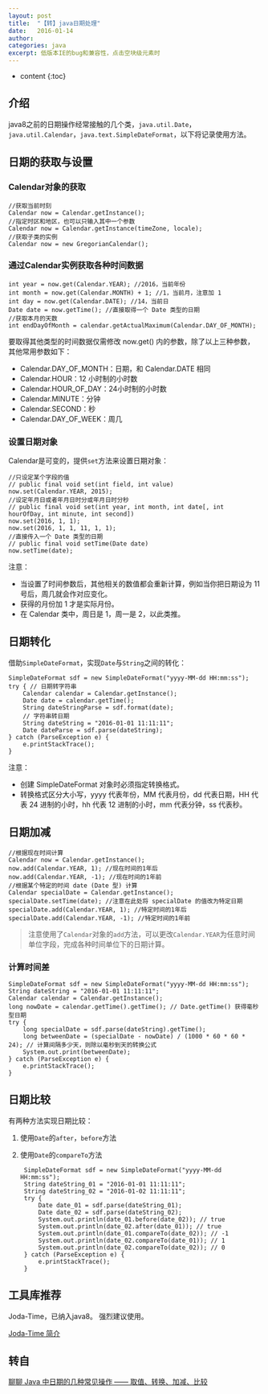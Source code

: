 ```yaml
---
layout: post
title:  "【转】java日期处理"
date:   2016-01-14
author:  
categories: java
excerpt: 低版本IE的bug和兼容性，点击空块级元素时
---
```


* content
{:toc}

## 介绍

java8之前的日期操作经常接触的几个类，`java.util.Date`，`java.util.Calendar`，`java.text.SimpleDateFormat`，以下将记录使用方法。

## 日期的获取与设置

### Calendar对象的获取

    //获取当前时刻
    Calendar now = Calendar.getInstance();
    //指定时区和地区，也可以只输入其中一个参数
    Calendar now = Calendar.getInstance(timeZone, locale); 
    //获取子类的实例
    Calendar now = new GregorianCalendar();

### 通过Calendar实例获取各种时间数据

    int year = now.get(Calendar.YEAR); //2016，当前年份
    int month = now.get(Calendar.MONTH) + 1; //1，当前月，注意加 1
    int day = now.get(Calendar.DATE); //14，当前日
    Date date = now.getTime(); //直接取得一个 Date 类型的日期
    //获取本月的天数
    int endDayOfMonth = calendar.getActualMaximum(Calendar.DAY_OF_MONTH);

要取得其他类型的时间数据仅需修改 now.get() 内的参数，除了以上三种参数，其他常用参数如下：

- Calendar.DAY_OF_MONTH：日期，和 Calendar.DATE 相同
- Calendar.HOUR：12 小时制的小时数
- Calendar.HOUR_OF_DAY：24小时制的小时数
- Calendar.MINUTE：分钟
- Calendar.SECOND：秒
- Calendar.DAY_OF_WEEK：周几

### 设置日期对象

Calendar是可变的，提供`set`方法来设置日期对象：

    //只设定某个字段的值 
    // public final void set(int field, int value)
    now.set(Calendar.YEAR, 2015);  
    //设定年月日或者年月日时分或年月日时分秒 
    // public final void set(int year, int month, int date[, int hourOfDay, int minute, int second])
    now.set(2016, 1, 1); 
    now.set(2016, 1, 1, 11, 1, 1); 
    //直接传入一个 Date 类型的日期 
    // public final void setTime(Date date)
    now.setTime(date);

注意：

- 当设置了时间参数后，其他相关的数值都会重新计算，例如当你把日期设为 11 号后，周几就会作对应变化。
- 获得的月份加 1 才是实际月份。
- 在 Calendar 类中，周日是 1，周一是 2，以此类推。

## 日期转化

借助`SimpleDateFormat`，实现`Date`与`String`之间的转化：

    SimpleDateFormat sdf = new SimpleDateFormat("yyyy-MM-dd HH:mm:ss");
    try { // 日期转字符串
        Calendar calendar = Calendar.getInstance();
        Date date = calendar.getTime();
        String dateStringParse = sdf.format(date);
        // 字符串转日期
        String dateString = "2016-01-01 11:11:11";
        Date dateParse = sdf.parse(dateString);
    } catch (ParseException e) {
        e.printStackTrace();
    }


注意：

- 创建 SimpleDateFormat 对象时必须指定转换格式。
- 转换格式区分大小写，yyyy 代表年份，MM 代表月份，dd 代表日期，HH 代表 24 进制的小时，hh 代表 12 进制的小时，mm 代表分钟，ss 代表秒。

## 日期加减

    //根据现在时间计算
    Calendar now = Calendar.getInstance();  
    now.add(Calendar.YEAR, 1); //现在时间的1年后
    now.add(Calendar.YEAR, -1); //现在时间的1年前 
    //根据某个特定的时间 date (Date 型) 计算
    Calendar specialDate = Calendar.getInstance(); 
    specialDate.setTime(date); //注意在此处将 specialDate 的值改为特定日期
    specialDate.add(Calendar.YEAR, 1); //特定时间的1年后
    specialDate.add(Calendar.YEAR, -1); //特定时间的1年前

> 注意使用了`Calendar`对象的`add`方法，可以更改`Calendar.YEAR`为任意时间单位字段，完成各种时间单位下的日期计算。

### 计算时间差

    SimpleDateFormat sdf = new SimpleDateFormat("yyyy-MM-dd HH:mm:ss");
    String dateString = "2016-01-01 11:11:11";
    Calendar calendar = Calendar.getInstance();
    long nowDate = calendar.getTime().getTime(); // Date.getTime() 获得毫秒型日期
    try {
        long specialDate = sdf.parse(dateString).getTime();
        long betweenDate = (specialDate - nowDate) / (1000 * 60 * 60 * 24); // 计算间隔多少天，则除以毫秒到天的转换公式
        System.out.print(betweenDate);
    } catch (ParseException e) {
        e.printStackTrace();
    }

## 日期比较

有两种方法实现日期比较：


1. 使用`Date`的`after`，`before`方法
2. 使用`Date`的`compareTo`方法

        SimpleDateFormat sdf = new SimpleDateFormat("yyyy-MM-dd HH:mm:ss");
        String dateString_01 = "2016-01-01 11:11:11";
        String dateString_02 = "2016-01-02 11:11:11";
        try {
            Date date_01 = sdf.parse(dateString_01);
            Date date_02 = sdf.parse(dateString_02);
            System.out.println(date_01.before(date_02)); // true
            System.out.println(date_02.after(date_01)); // true
            System.out.println(date_01.compareTo(date_02)); // -1
            System.out.println(date_02.compareTo(date_01)); // 1
            System.out.println(date_02.compareTo(date_02)); // 0
        } catch (ParseException e) {
            e.printStackTrace();
        }

## 工具库推荐

Joda-Time，已纳入java8。
强烈建议使用。

[Joda-Time 简介](http://h819.iteye.com/blog/611099 "Joda-Time 简介")

## 转自

[聊聊 Java 中日期的几种常见操作 —— 取值、转换、加减、比较](http://www.kuqin.com/shuoit/20151231/349758.html?url_type=39&object_type=webpage&pos=1 "聊聊 Java 中日期的几种常见操作 —— 取值、转换、加减、比较")
